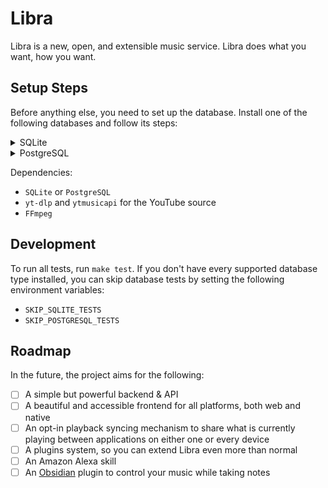 # Libra

Libra is a new, open, and extensible music service. Libra does what you want, how you want.

## Setup Steps

Before anything else, you need to set up the database. Install one of the following databases and follow its steps:

<details>
<summary>SQLite</summary>

No additional steps are needed to use SQLite.
</details>

<details>

<summary>PostgreSQL</summary>

To create the PostgreSQL database, run the following commands:

```bash
sudo -u postgres createuser -P libra
sudo -u postgres createdb -O libra -E UTF-8 libra
```
</details>

Dependencies:

- `SQLite` or `PostgreSQL`
- `yt-dlp` and `ytmusicapi` for the YouTube source
- `FFmpeg`

## Development

To run all tests, run `make test`.
If you don't have every supported database type installed, you can skip database tests by setting the following environment variables:
- `SKIP_SQLITE_TESTS`
- `SKIP_POSTGRESQL_TESTS`

## Roadmap

In the future, the project aims for the following:

- [ ] A simple but powerful backend & API
- [ ] A beautiful and accessible frontend for all platforms, both web and native
- [ ] An opt-in playback syncing mechanism to share what is currently playing between applications on either one or every device
- [ ] A plugins system, so you can extend Libra even more than normal
- [ ] An Amazon Alexa skill
- [ ] An [Obsidian](https://obsidian.md/) plugin to control your music while taking notes
